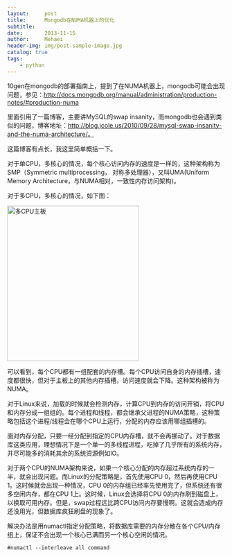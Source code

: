 ```yaml
---
layout:     post
title:      Mongodb在NUMA机器上的优化
subtitle:   
date:       2013-11-15
author:     Mehaei
header-img: img/post-sample-image.jpg
catalog: true
tags:
    - python
---
```

10gen在mongodb的部署指南上，提到了在NUMA机器上，mongodb可能会出现问题，参见：http://docs.mongodb.org/manual/administration/production-notes/#production-numa

里面引用了一篇博客，主要讲MySQL的swap insanity，而mongodb也会遇到类似的问题，博客地址：http://blog.jcole.us/2010/09/28/mysql-swap-insanity-and-the-numa-architecture/。

这篇博客有点长，我这里简单概括一下。

对于单CPU，多核心的情况，每个核心访问内存的速度是一样的，这种架构称为SMP（Symmetric multiprocessing， 对称多处理器），又叫UMA(Uniform Memory Architecture，与NUMA相对，一致性内存访问架构)。

对于多CPU，多核心的情况，如下图：

<img title="NUMA，图片来自 https://computing.llnl.gov/tutorials/linux_clusters/" src="https://computing.llnl.gov/tutorials/linux_clusters/images/motherboard1.jpg" alt="多CPU主板" width="304" height="358" />

可以看到，每个CPU都有一组配套的内存槽。每个CPU访问自身的内存插槽，速度都很快，但对于主板上的其他内存插槽，访问速度就会下降。这种架构被称为NUMA。

对于Linux来说，加载的时候就会检测内存，计算CPU到内存的访问开销，将CPU和内存分成一组组的。每个进程和线程，都会继承父进程的NUMA策略，这种策略包括这个进程/线程会在哪个CPU上运行，分配的内存应该用哪组插槽的。

面对内存分配，只要一经分配到指定的CPU内存槽，就不会再挪动了。对于数据库这类应用，理想情况下是一个单一的多线程进程，吃掉了几乎所有的系统内存，并尽可能多的消耗其余的系统资源例如IO。

对于两个CPU的NUMA架构来说，如果一个核心分配的内存超过系统内存的一半，就会出现问题。而Linux的分配策略是，首先使用CPU 0，然后再使用CPU 1。这时候就会出现一种情况，CPU 0的内存组已经率先使用完了，但系统还有很多空闲内存，都在CPU 1上。这时候，Linux会选择将CPU 0的内存刷到磁盘上，以换取可用内存。但是，swap过程远比跨CPU访问内存要慢啊。这就会造成内存还没用光，但数据库疯狂刷盘的现象了。

解决办法是用numactl指定分配策略，将数据库需要的内存分散在各个CPU/内存组上，保证不会出现一个核心已满而另一个核心空闲的情况。

```
#numactl --interleave all command
```
